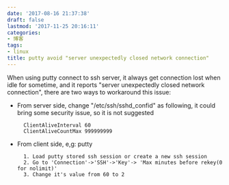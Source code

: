 ```yaml
---
date: '2017-08-16 21:37:38'
draft: false
lastmod: '2017-11-25 20:16:11'
categories:
- 博客
tags:
- linux
title: putty avoid "server unexpectedly closed network connection"
---
```


When using putty connect to ssh server, it always get connection lost when idle for sometime, and it reports "server unexpectedly closed network connection", there are two ways to workaround this issue:

* From server side, change "/etc/ssh/sshd_confid" as following, it could bring some security issue, so it is not suggested

        ClientAliveInterval 60
        ClientAliveCountMax 999999999

* From client side, e,g: putty

        1. Load putty stored ssh session or create a new ssh session
        2. Go to 'Connection'->'SSH'->'Key'-> 'Max minutes before rekey(0 for nolimit)'
        3. Change it's value from 60 to 2